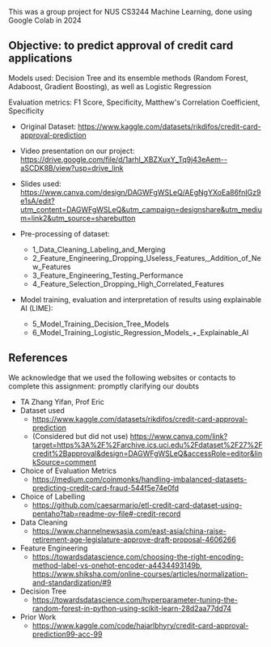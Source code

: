 This was a group project for NUS CS3244 Machine Learning, done using Google Colab in 2024

## Objective: to predict approval of credit card applications
Models used: Decision Tree and its ensemble methods (Random Forest, Adaboost, Gradient Boosting), as well as Logistic Regression

Evaluation metrics: F1 Score, Specificity, Matthew's Correlation Coefficient, Specificity

* Original Dataset: https://www.kaggle.com/datasets/rikdifos/credit-card-approval-prediction
* Video presentation on our project: https://drive.google.com/file/d/1arhl_XBZXuxY_Tq9j43eAem--aSCDK8B/view?usp=drive_link
* Slides used: https://www.canva.com/design/DAGWFgWSLeQ/AEgNgYXoEa86fnIGz9e1sA/edit?utm_content=DAGWFgWSLeQ&utm_campaign=designshare&utm_medium=link2&utm_source=sharebutton

* Pre-processing of dataset:
    * 1_Data_Cleaning_Labeling_and_Merging
    * 2_Feature_Engineering_Dropping_Useless_Features,_Addition_of_New_Features
    * 3_Feature_Engineering_Testing_Performance
    * 4_Feature_Selection_Dropping_High_Correlated_Features

* Model training, evaluation and interpretation of results using explainable AI (LIME):
    * 5_Model_Training_Decision_Tree_Models
    * 6_Model_Training_Logistic_Regression_Models_+_Explainable_AI


## References
We acknowledge that we used the following websites or contacts to complete this assignment:
promptly clarifying our doubts
* TA Zhang Yifan, Prof Eric
* Dataset used
    * https://www.kaggle.com/datasets/rikdifos/credit-card-approval-prediction
    * (Considered but did not use) https://www.canva.com/link?target=https%3A%2F%2Farchive.ics.uci.edu%2Fdataset%2F27%2Fcredit%2Bapproval&design=DAGWFgWSLeQ&accessRole=editor&linkSource=comment
* Choice of Evaluation Metrics
    * https://medium.com/coinmonks/handling-imbalanced-datasets-predicting-credit-card-fraud-544f5e74e0fd
* Choice of Labelling
    * https://github.com/caesarmario/etl-credit-card-dataset-using-pentaho?tab=readme-ov-file#-credit-record
* Data Cleaning
    * https://www.channelnewsasia.com/east-asia/china-raise-retirement-age-legislature-approve-draft-proposal-4606266
* Feature Engineering
    * https://towardsdatascience.com/choosing-the-right-encoding-method-label-vs-onehot-encoder-a4434493149b,
https://www.shiksha.com/online-courses/articles/normalization-and-standardization/#9
* Decision Tree
    * https://towardsdatascience.com/hyperparameter-tuning-the-random-forest-in-python-using-scikit-learn-28d2aa77dd74
* Prior Work
    * https://www.kaggle.com/code/hajarlbhyry/credit-card-approval-prediction99-acc-99 


